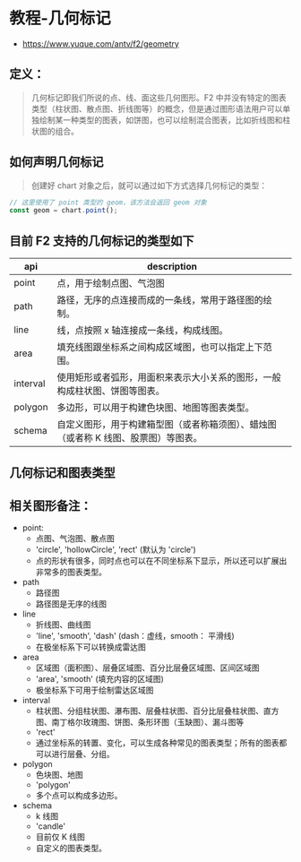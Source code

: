 # 教程-几何标记
+ https://www.yuque.com/antv/f2/geometry


## 定义：
> 几何标记即我们所说的点、线、面这些几何图形。F2 中并没有特定的图表类型（柱状图、散点图、折线图等）的概念，但是通过图形语法用户可以单独绘制某一种类型的图表，如饼图，也可以绘制混合图表，比如折线图和柱状图的组合。

## 如何声明几何标记
> 创建好 chart 对象之后，就可以通过如下方式选择几何标记的类型：

```js
// 这里使用了 point 类型的 geom，该方法会返回 geom 对象
const geom = chart.point(); 
```

## 目前 F2 支持的几何标记的类型如下
| api      | description                                                                         |
|----------|-------------------------------------------------------------------------------------|
| point    | 点，用于绘制点图、气泡图                                                            |
| path     | 路径，无序的点连接而成的一条线，常用于路径图的绘制。                                |
| line     | 线，点按照 x 轴连接成一条线，构成线图。                                             |
| area     | 填充线图跟坐标系之间构成区域图，也可以指定上下范围。                                |
| interval | 使用矩形或者弧形，用面积来表示大小关系的图形，一般构成柱状图、饼图等图表。          |
| polygon  | 多边形，可以用于构建色块图、地图等图表类型。                                        |
| schema   | 自定义图形，用于构建箱型图（或者称箱须图）、蜡烛图（或者称 K 线图、股票图）等图表。 |

## 几何标记和图表类型

## 相关图形备注：
+ point:
    - 点图、气泡图、散点图
    - 'circle', 'hollowCircle', 'rect' (默认为 'circle')
    - 点的形状有很多，同时点也可以在不同坐标系下显示，所以还可以扩展出非常多的图表类型。
+ path
    - 路径图
    - 路径图是无序的线图
+ line
    - 折线图、曲线图
    - 'line', 'smooth', 'dash' (dash：虚线，smooth： 平滑线)
    - 在极坐标系下可以转换成雷达图
+ area
    - 区域图（面积图）、层叠区域图、百分比层叠区域图、区间区域图
    - 'area', 'smooth' (填充内容的区域图)
    - 极坐标系下可用于绘制雷达区域图
+ interval
    - 柱状图、分组柱状图、瀑布图、层叠柱状图、百分比层叠柱状图、直方图、南丁格尔玫瑰图、饼图、条形环图（玉缺图）、漏斗图等
    - 'rect'
    - 通过坐标系的转置、变化，可以生成各种常见的图表类型；所有的图表都可以进行层叠、分组。
+ polygon
    - 色块图、地图
    - 'polygon'
    - 多个点可以构成多边形。
+ schema
    - k 线图
    - 'candle'
    - 目前仅 K 线图
    - 自定义的图表类型。
